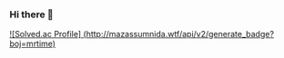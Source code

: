 ### Hi there 👋
[![Solved.ac Profile] (http://mazassumnida.wtf/api/v2/generate_badge? boj=mrtime)](https://solved.ac/mrtime/)
<!--
**SodaXI/SodaXI** is a ✨ _special_ ✨ repository because its `README.md` (this file) appears on your GitHub profile.

Here are some ideas to get you started:

- 🔭 I’m currently working on ...
- 🌱 I’m currently learning ...
- 👯 I’m looking to collaborate on ...
- 🤔 I’m looking for help with ...
- 💬 Ask me about ...
- 📫 How to reach me: ...
- 😄 Pronouns: ...
- ⚡ Fun fact: ...
-->
